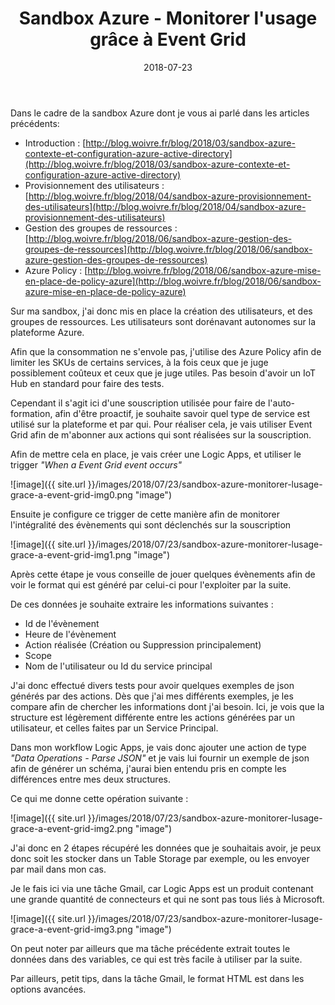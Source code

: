 ﻿---
layout: post
title: Sandbox Azure - Monitorer l'usage grâce à Event Grid
date: 2018-07-23
categories: [ "Azure", "Logic Apps", "Event Grid" ]
---


Dans le cadre de la sandbox Azure dont je vous ai parlé dans les articles précédents:
* Introduction : [http://blog.woivre.fr/blog/2018/03/sandbox-azure-contexte-et-configuration-azure-active-directory](http://blog.woivre.fr/blog/2018/03/sandbox-azure-contexte-et-configuration-azure-active-directory)
* Provisionnement des utilisateurs : [http://blog.woivre.fr/blog/2018/04/sandbox-azure-provisionnement-des-utilisateurs](http://blog.woivre.fr/blog/2018/04/sandbox-azure-provisionnement-des-utilisateurs)
* Gestion des groupes de ressources : [http://blog.woivre.fr/blog/2018/06/sandbox-azure-gestion-des-groupes-de-ressources](http://blog.woivre.fr/blog/2018/06/sandbox-azure-gestion-des-groupes-de-ressources)
* Azure Policy : [http://blog.woivre.fr/blog/2018/06/sandbox-azure-mise-en-place-de-policy-azure](http://blog.woivre.fr/blog/2018/06/sandbox-azure-mise-en-place-de-policy-azure)

Sur ma sandbox, j'ai donc mis en place la création des utilisateurs, et des groupes de ressources. Les utilisateurs sont dorénavant autonomes sur la plateforme Azure. 

Afin que la consommation ne s'envole pas, j'utilise des Azure Policy afin de limiter les SKUs de certains services, à la fois ceux que je juge possiblement coûteux et ceux que je juge utiles. Pas besoin d'avoir un IoT Hub en standard pour faire des tests. 

Cependant il s'agit ici d'une souscription utilisée pour faire de l'auto-formation, afin d'être proactif, je souhaite savoir quel type de service est utilisé sur la plateforme et par qui. Pour réaliser cela, je vais utiliser Event Grid afin de m'abonner aux actions qui sont réalisées sur la souscription. 

Afin de mettre cela en place, je vais créer une Logic Apps, et utiliser le trigger *"When a Event Grid event occurs"*

![image]({{ site.url }}/images/2018/07/23/sandbox-azure-monitorer-lusage-grace-a-event-grid-img0.png "image")

Ensuite je configure ce trigger de cette manière afin de monitorer l'intégralité des évènements qui sont déclenchés sur la souscription 

![image]({{ site.url }}/images/2018/07/23/sandbox-azure-monitorer-lusage-grace-a-event-grid-img1.png "image")

Après cette étape je vous conseille de jouer quelques évènements afin de voir le format qui est généré par celui-ci pour l'exploiter par la suite.

De ces données je souhaite extraire les informations suivantes : 

* Id de l'évènement
* Heure de l'évènement
* Action réalisée (Création ou Suppression principalement)
* Scope
* Nom de l'utilisateur ou Id du service principal

J'ai donc effectué divers tests pour avoir quelques exemples de json générés par des actions. Dès que j'ai mes différents exemples, je les compare afin de chercher les informations dont j'ai besoin. Ici, je vois que la structure est légèrement différente entre les actions générées par un utilisateur, et celles faites par un Service Principal. 

Dans mon workflow Logic Apps, je vais donc ajouter une action de type *"Data Operations - Parse JSON"* et je vais lui fournir un exemple de json afin de générer un schéma, j'aurai bien entendu pris en compte les différences entre mes deux structures. 

Ce qui me donne cette opération suivante : 

![image]({{ site.url }}/images/2018/07/23/sandbox-azure-monitorer-lusage-grace-a-event-grid-img2.png "image")

J'ai donc en 2 étapes récupéré les données que je souhaitais avoir, je peux donc soit les stocker dans un Table Storage par exemple, ou les envoyer par mail dans mon cas. 

Je le fais ici via une tâche Gmail, car Logic Apps est un produit contenant une grande quantité de connecteurs et qui ne sont pas tous liés à Microsoft. 

![image]({{ site.url }}/images/2018/07/23/sandbox-azure-monitorer-lusage-grace-a-event-grid-img3.png "image")

On peut noter par ailleurs que ma tâche précédente extrait toutes le données dans des variables, ce qui est très facile à utiliser par la suite. 

Par ailleurs, petit tips, dans la tâche Gmail, le format HTML est dans les options avancées. 